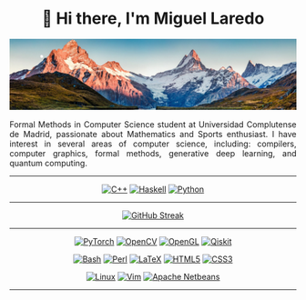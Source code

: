 
<!--
https://shields.io/badges
https://simpleicons.org/
https://github.com/simple-icons/simple-icons/blob/master/slugs.md
-->


<h1 align="center">👋 Hi there, I'm Miguel Laredo</h1>

<!--
<hr>
-->

<p align="center">
<img src="https://github.com/laredo02/laredo02/blob/main/1710450863143.jpeg">
</p>

<!--
<hr>
-->

<div align="justify">
Formal Methods in Computer Science student at Universidad Complutense de Madrid, passionate about Mathematics and Sports enthusiast. I have interest in several areas of computer science, including: compilers, computer graphics, formal methods, generative deep learning, and quantum computing.
</div>

<hr>

<p align="center">
  <a href="https://isocpp.org/"><img alt="C++" width=150 height=auto src="https://img.shields.io/badge/_-_?style=flat-square&logo=cplusplus&logoColor=%2300599C&color=rgba(0%2C%200%2C%200%2C%200)"></a>
  <a href="https://www.haskell.org/"> <img alt="Haskell" width=150 height=auto src="https://img.shields.io/badge/_-_?style=flat-square&logo=haskell&logoColor=%235e5086&color=rgba(0%2C%200%2C%200%2C%200)"></a>
  <!--<a href="https://www.iso.org/standard/74528.html"><img alt="C" width=150 height=auto src="https://img.shields.io/badge/_-_?style=flat-square&logo=c&logoColor=%23A8B9CC&color=rgba(0%2C%200%2C%200%2C%200)"></a>-->
  <a href="https://www.python.org/"><img alt="Python" width=150 height=auto alt="Static Badge" src="https://img.shields.io/badge/_-_?style=flat-square&logo=python&logoColor=%233776AB&color=rgba(0%2C%200%2C%200%2C%200)"></a>
  <!--<a href="https://git-scm.com/"><img alt="Git" width=150 height=auto src="https://img.shields.io/badge/_-_?style=flat-square&logo=git&logoColor=%23F05032&color=rgba(0%2C%200%2C%200%2C%200)"></a>-->
</p>

<hr>

<p align="center">
   <a href="https://github.com/laredo02?tab=repositories"><img src="https://streak-stats.demolab.com?user=laredo02&theme=transparent&hide_border=true&mode=weekly" alt="GitHub Streak" /></a>
</p>

<hr>

<p align="center">
  <a href="https://pytorch.org/"><img src="https://img.shields.io/badge/PyTorch-%23EE4C2C.svg?style=for-the-badge&logo=PyTorch&logoColor=white" alt="PyTorch"></a>
  <!--<img src="https://img.shields.io/badge/TensorFlow-FF6F00?style=for-the-badge&logo=tensorflow&logoColor=white" alt="TensorFlow">--></a>
  <a href="https://opencv.org/"><img src="https://img.shields.io/badge/opencv-%23white.svg?style=for-the-badge&logo=opencv&logoColor=white" alt="OpenCV"></a>
  <a href="https://www.opengl.org/"><img src="https://img.shields.io/badge/OpenGL-%23FFFFFF.svg?style=for-the-badge&logo=opengl" alt="OpenGL"></a>
  <!--<img src="https://img.shields.io/badge/Qt-41CD52?style=for-the-badge&logo=qt&logoColor=white" alt="Qt">--></a>
  <a href="https://www.ibm.com/quantum/qiskit"><img src="https://img.shields.io/badge/Qiskit-%236929C4.svg?style=for-the-badge&logo=Qiskit&logoColor=white" alt="Qiskit"></a>
</p>

<p align="center">
  <a href="https://www.gnu.org/software/bash/"><img src="https://img.shields.io/badge/Shell_Script-121011?style=for-the-badge&logo=gnu-bash&logoColor=white" alt="Bash"></a>
  <a href=""><!--<img src="https://img.shields.io/badge/Rust-black?style=for-the-badge&logo=rust&logoColor=#E57324" alt="Rust">--></a>
  <a href="https://www.perl.org/"><img src="https://img.shields.io/badge/Perl-39457E?style=for-the-badge&logo=perl&logoColor=white" alt="Perl"></a>
  <a href=""><!--img src="https://img.shields.io/badge/Haskell-5D4F85?style=for-the-badge&logo=haskell&logoColor=white" alt="Haskell">--></a>
  <a href="https://www.latex-project.org/"><img src="https://img.shields.io/badge/latex-%23008080.svg?style=for-the-badge&logo=latex&logoColor=white" alt="LaTeX"></a>
  <a href="https://html.spec.whatwg.org/multipage/"><img src="https://img.shields.io/badge/html5-%23E34F26.svg?style=for-the-badge&logo=html5&logoColor=white" alt="HTML5"></a>
  <a href="https://www.w3.org/Style/CSS/"><img src="https://img.shields.io/badge/CSS3-1572B6?style=for-the-badge&logo=css3&logoColor=white" alt="CSS3"></a>
</p>

<p align="center">
  <a href="https://www.kernel.org/"><a href="https://www.kernel.org/"><img src="https://img.shields.io/badge/Linux-FCC624?style=for-the-badge&logo=linux&logoColor=black" alt="Linux"></a></a>
  <a href="https://www.vim.org/"><a href="https://www.vim.org/"><img src="https://img.shields.io/badge/VIM-%2311AB00.svg?style=for-the-badge&logo=vim&logoColor=white" alt="Vim"></a></a>
  <a href=""><!--<a href="https://www.gnu.org/software/emacs/"><img src="https://img.shields.io/badge/Emacs-%237F5AB6.svg?&style=for-the-badge&logo=gnu-emacs&logoColor=white" alt="Emacs"></a>--></a>
  <a href=""><!--<a href="https://alacritty.org/"><img src="https://img.shields.io/badge/alacritty-F46D01?style=for-the-badge&logo=alacritty&logoColor=white" alt="Alacritty"></a>--></a>
  <a href="https://netbeans.apache.org/front/main/index.html"><a href="https://netbeans.apache.org/front/main/index.html"><img src="https://img.shields.io/badge/apache%20netbeans-1B6AC6?style=for-the-badge&logo=apache%20netbeans%20IDE&logoColor=white" alt="Apache Netbeans"></a></a>
</p>

<hr>



